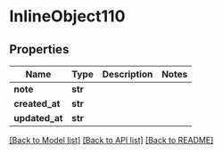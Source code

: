 # InlineObject110

## Properties
Name | Type | Description | Notes
------------ | ------------- | ------------- | -------------
**note** | **str** |  | 
**created_at** | **str** |  | 
**updated_at** | **str** |  | 

[[Back to Model list]](../README.md#documentation-for-models) [[Back to API list]](../README.md#documentation-for-api-endpoints) [[Back to README]](../README.md)


